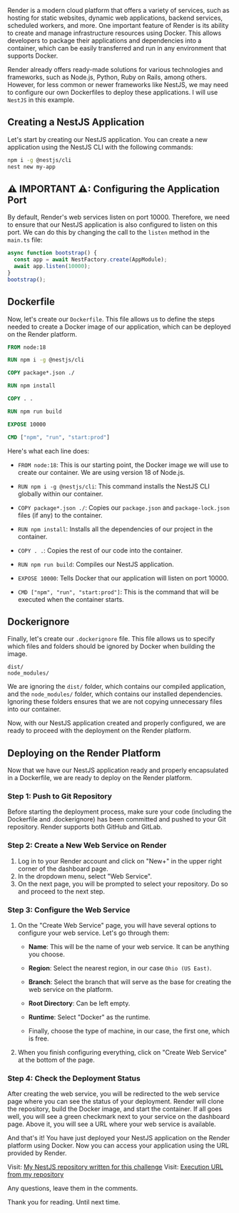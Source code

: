 Render is a modern cloud platform that offers a variety of services, such as hosting for static websites, dynamic web applications, backend services, scheduled workers, and more. One important feature of Render is its ability to create and manage infrastructure resources using Docker. This allows developers to package their applications and dependencies into a container, which can be easily transferred and run in any environment that supports Docker.

Render already offers ready-made solutions for various technologies and frameworks, such as Node.js, Python, Ruby on Rails, among others. However, for less common or newer frameworks like NestJS, we may need to configure our own Dockerfiles to deploy these applications. I will use `NestJS` in this example.

## Creating a NestJS Application

Let's start by creating our NestJS application. You can create a new application using the NestJS CLI with the following commands:

```bash
npm i -g @nestjs/cli
nest new my-app
```

## &#9888; IMPORTANT &#9888;: Configuring the Application Port

By default, Render's web services listen on port 10000. Therefore, we need to ensure that our NestJS application is also configured to listen on this port. We can do this by changing the call to the `listen` method in the `main.ts` file:

```typescript
async function bootstrap() {
  const app = await NestFactory.create(AppModule);
  await app.listen(10000);
}
bootstrap();
```

## Dockerfile

Now, let's create our `Dockerfile`. This file allows us to define the steps needed to create a Docker image of our application, which can be deployed on the Render platform.

```Dockerfile
FROM node:18

RUN npm i -g @nestjs/cli

COPY package*.json ./

RUN npm install

COPY . .

RUN npm run build

EXPOSE 10000

CMD ["npm", "run", "start:prod"]
```

Here's what each line does:

- `FROM node:18`: This is our starting point, the Docker image we will use to create our container. We are using version 18 of Node.js.

- `RUN npm i -g @nestjs/cli`: This command installs the NestJS CLI globally within our container.

- `COPY package*.json ./`: Copies our `package.json` and `package-lock.json` files (if any) to the container.

- `RUN npm install`: Installs all the dependencies of our project in the container.

- `COPY . .`: Copies the rest of our code into the container.

- `RUN npm run build`: Compiles our NestJS application.

- `EXPOSE 10000`: Tells Docker that our application will listen on port 10000.

- `CMD ["npm", "run", "start:prod"]`: This is the command that will be executed when the container starts.

## Dockerignore

Finally, let's create our `.dockerignore` file. This file allows us to specify which files and folders should be ignored by Docker when building the image.

```dockerignore
dist/
node_modules/
```

We are ignoring the `dist/` folder, which contains our compiled application, and the `node_modules/` folder, which contains our installed dependencies. Ignoring these folders ensures that we are not copying unnecessary files into our container.

Now, with our NestJS application created and properly configured, we are ready to proceed with the deployment on the Render platform.

## Deploying on the Render Platform

Now that we have our NestJS application ready and properly encapsulated in a Dockerfile, we are ready to deploy on the Render platform.

### Step 1: Push to Git Repository

Before starting the deployment process, make sure your code (including the Dockerfile and .dockerignore) has been committed and pushed to your Git repository. Render supports both GitHub and GitLab.

### Step 2: Create a New Web Service on Render

1. Log in to your Render account and click on "New+" in the upper right corner of the dashboard page.
2. In the dropdown menu, select "Web Service".
3. On the next page, you will be prompted to select your repository. Do so and proceed to the next step.

### Step 3: Configure the Web Service

1. On the "Create Web Service" page, you will have several options to configure your web service. Let's go through them:

    - **Name**: This will be the name of your web service. It can be anything you choose.

    - **Region**: Select the nearest region, in our case `Ohio (US East)`.

    - **Branch**: Select the branch that will serve as the base for creating the web service on the platform.

    - **Root Directory**: Can be left empty.

    - **Runtime**: Select "Docker" as the runtime.

    - Finally, choose the type of machine, in our case, the first one, which is free.

2. When you finish configuring everything, click on "Create Web Service" at the bottom of the page.

### Step 4: Check the Deployment Status

After creating the web service, you will be redirected to the web service page where you can see the status of your deployment. Render will clone the repository, build the Docker image, and start the container. If all goes well, you will see a green checkmark next to your service on the dashboard page. Above it, you will see a URL where your web service is available.

And that's it! You have just deployed your NestJS application on the Render platform using Docker. Now you can access your application using the URL provided by Render.

Visit: [My NestJS repository written for this challenge](https://github.com/viniciussantos45/nestjs-render-article)
Visit: [Execution URL from my repository](https://nestjs-render-article.onrender.com/users)

Any questions, leave them in the comments.

Thank you for reading. Until next time.
